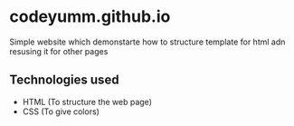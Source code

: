 # codeyumm.github.io
Simple website which demonstarte how to structure template for html adn resusing it for other pages

## Technologies used
- HTML (To structure the web page)
- CSS  (To give colors)


